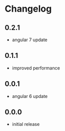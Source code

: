 # Changelog

## 0.2.1
- angular 7 update

## 0.1.1
- improved performance

## 0.0.1
- angular 6 update

## 0.0.0
- initial release